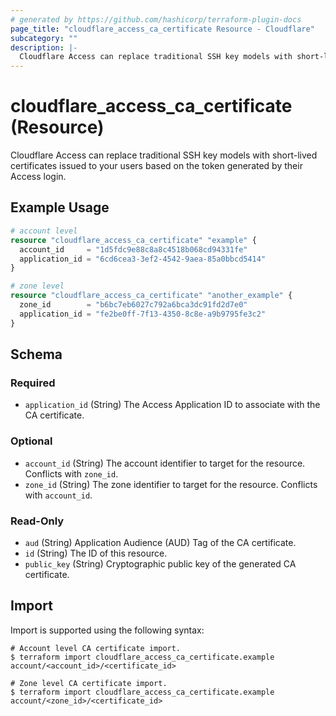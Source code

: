 ```yaml
---
# generated by https://github.com/hashicorp/terraform-plugin-docs
page_title: "cloudflare_access_ca_certificate Resource - Cloudflare"
subcategory: ""
description: |-
  Cloudflare Access can replace traditional SSH key models with short-lived certificates issued to your users based on the token generated by their Access login.
---
```


# cloudflare_access_ca_certificate (Resource)

Cloudflare Access can replace traditional SSH key models with short-lived certificates issued to your users based on the token generated by their Access login.

## Example Usage

```terraform
# account level
resource "cloudflare_access_ca_certificate" "example" {
  account_id     = "1d5fdc9e88c8a8c4518b068cd94331fe"
  application_id = "6cd6cea3-3ef2-4542-9aea-85a0bbcd5414"
}

# zone level
resource "cloudflare_access_ca_certificate" "another_example" {
  zone_id        = "b6bc7eb6027c792a6bca3dc91fd2d7e0"
  application_id = "fe2be0ff-7f13-4350-8c8e-a9b9795fe3c2"
}
```

<!-- schema generated by tfplugindocs -->
## Schema

### Required

- `application_id` (String) The Access Application ID to associate with the CA certificate.

### Optional

- `account_id` (String) The account identifier to target for the resource. Conflicts with `zone_id`.
- `zone_id` (String) The zone identifier to target for the resource. Conflicts with `account_id`.

### Read-Only

- `aud` (String) Application Audience (AUD) Tag of the CA certificate.
- `id` (String) The ID of this resource.
- `public_key` (String) Cryptographic public key of the generated CA certificate.

## Import

Import is supported using the following syntax:

```shell
# Account level CA certificate import.
$ terraform import cloudflare_access_ca_certificate.example account/<account_id>/<certificate_id>

# Zone level CA certificate import.
$ terraform import cloudflare_access_ca_certificate.example account/<zone_id>/<certificate_id>
```
